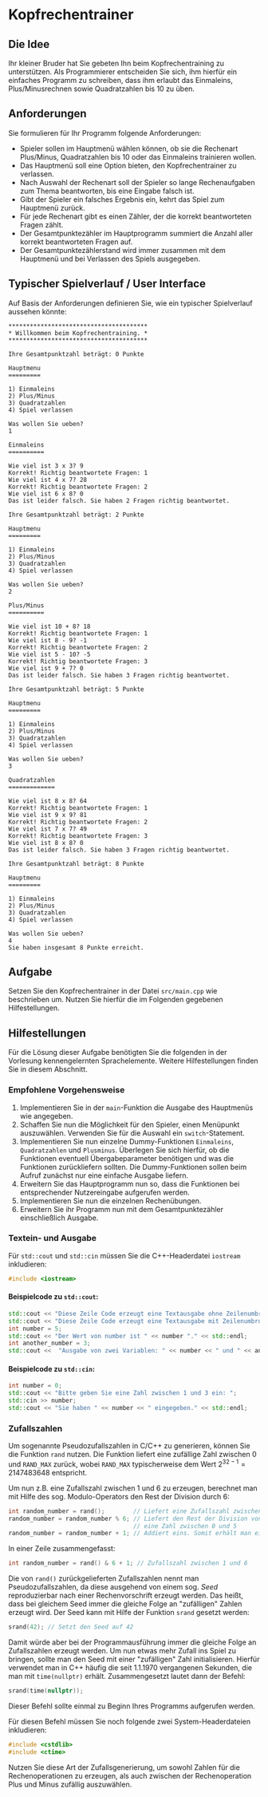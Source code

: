 # Kopfrechentrainer

## Die Idee

Ihr kleiner Bruder hat Sie gebeten Ihn beim Kopfrechentraining zu unterstützen. 
Als Programmierer entscheiden Sie sich, ihm hierfür ein einfaches Programm zu schreiben, dass ihm erlaubt das Einmaleins, Plus/Minusrechnen sowie Quadratzahlen bis 10 zu üben. 

## Anforderungen

Sie formulieren für Ihr Programm folgende Anforderungen:

* Spieler sollen im Hauptmenü wählen können, ob sie die Rechenart Plus/Minus, Quadratzahlen bis 10 oder das Einmaleins trainieren wollen.
* Das Hauptmenü soll eine Option bieten, den Kopfrechentrainer zu verlassen.
* Nach Auswahl der Rechenart soll der Spieler so lange Rechenaufgaben zum Thema beantworten, bis eine Eingabe falsch ist.
* Gibt der Spieler ein falsches Ergebnis ein, kehrt das Spiel zum Hauptmenü zurück.
* Für jede Rechenart gibt es einen Zähler, der die korrekt beantworteten Fragen zählt. 
* Der Gesamtpunktezähler im Hauptprogramm summiert die Anzahl aller korrekt beantworteten Fragen auf.
* Der Gesamtpunktezählerstand wird immer zusammen mit dem Hauptmenü und bei Verlassen des Spiels ausgegeben.

## Typischer Spielverlauf / User Interface

Auf Basis der Anforderungen definieren Sie, wie ein typischer Spielverlauf aussehen könnte:

```text
***************************************
* Willkommen beim Kopfrechentraining. *
***************************************

Ihre Gesamtpunktzahl beträgt: 0 Punkte

Hauptmenu    
=========

1) Einmaleins
2) Plus/Minus
3) Quadratzahlen
4) Spiel verlassen

Was wollen Sie ueben?
1

Einmaleins
==========

Wie viel ist 3 x 3? 9
Korrekt! Richtig beantwortete Fragen: 1
Wie viel ist 4 x 7? 28
Korrekt! Richtig beantwortete Fragen: 2
Wie viel ist 6 x 8? 0
Das ist leider falsch. Sie haben 2 Fragen richtig beantwortet.

Ihre Gesamtpunktzahl beträgt: 2 Punkte

Hauptmenu    
=========

1) Einmaleins
2) Plus/Minus
3) Quadratzahlen
4) Spiel verlassen

Was wollen Sie ueben?
2

Plus/Minus
==========

Wie viel ist 10 + 8? 18
Korrekt! Richtig beantwortete Fragen: 1
Wie viel ist 8 - 9? -1
Korrekt! Richtig beantwortete Fragen: 2
Wie viel ist 5 - 10? -5
Korrekt! Richtig beantwortete Fragen: 3
Wie viel ist 9 + 7? 0
Das ist leider falsch. Sie haben 3 Fragen richtig beantwortet.

Ihre Gesamtpunktzahl beträgt: 5 Punkte

Hauptmenu    
=========

1) Einmaleins
2) Plus/Minus
3) Quadratzahlen
4) Spiel verlassen

Was wollen Sie ueben?
3

Quadratzahlen
=============

Wie viel ist 8 x 8? 64
Korrekt! Richtig beantwortete Fragen: 1
Wie viel ist 9 x 9? 81
Korrekt! Richtig beantwortete Fragen: 2
Wie viel ist 7 x 7? 49
Korrekt! Richtig beantwortete Fragen: 3
Wie viel ist 8 x 8? 0
Das ist leider falsch. Sie haben 3 Fragen richtig beantwortet.

Ihre Gesamtpunktzahl beträgt: 8 Punkte

Hauptmenu    
=========

1) Einmaleins
2) Plus/Minus
3) Quadratzahlen
4) Spiel verlassen

Was wollen Sie ueben?
4
Sie haben insgesamt 8 Punkte erreicht.
```

## Aufgabe

Setzen Sie den Kopfrechentrainer in der Datei `src/main.cpp` wie beschrieben um. 
Nutzen Sie hierfür die im Folgenden gegebenen Hilfestellungen.

## Hilfestellungen

Für die Lösung dieser Aufgabe benötigten Sie die folgenden in der Vorlesung kennengelernten Sprachelemente.
Weitere Hilfestellungen finden Sie in diesem Abschnitt.

### Empfohlene Vorgehensweise

1) Implementieren Sie in der `main`-Funktion die Ausgabe des Hauptmenüs wie angegeben.
1) Schaffen Sie nun die Möglichkeit für den Spieler, einen Menüpunkt auszuwählen.
   Verwenden Sie für die Auswahl ein `switch`-Statement.
1) Implementieren Sie nun einzelne Dummy-Funktionen `Einmaleins`, `Quadratzahlen` und `Plusminus`.
   Überlegen Sie sich hierfür, ob die Funktionen eventuell Übergabeparameter benötigen und was die Funktionen zurückliefern sollten. Die Dummy-Funktionen sollen beim Aufruf zunächst nur eine einfache Ausgabe liefern.
1) Erweitern Sie das Hauptprogramm nun so, dass die Funktionen bei entsprechender Nutzereingabe aufgerufen werden.
1) Implementieren Sie nun die einzelnen Rechenübungen.
1) Erweitern Sie ihr Programm nun mit dem Gesamtpunktezähler einschließlich Ausgabe.

### Textein- und Ausgabe

Für `std::cout` und `std::cin` müssen Sie die C++-Headerdatei `iostream` inkludieren:

```C++
#include <iostream>
```

#### Beispielcode zu `std::cout`:

```C++
std::cout << "Diese Zeile Code erzeugt eine Textausgabe ohne Zeilenumbruch";
std::cout << "Diese Zeile Code erzeugt eine Textausgabe mit Zeilenumbruch" << std::endl;
int number = 5;
std::cout << "Der Wert von number ist " << number "." << std::endl;
int another_number = 3;
std::cout <<  "Ausgabe von zwei Variablen: " << number << " und " << another_number << std::endl;
```

#### Beispielcode zu `std::cin`:


```C++
int number = 0;
std::cout << "Bitte geben Sie eine Zahl zwischen 1 und 3 ein: ";
std::cin >> number;
std::cout << "Sie haben " << number << " eingegeben." << std::endl;
```

### Zufallszahlen

Um sogenannte Pseudozufallszahlen in C/C++ zu generieren, können Sie die Funktion `rand` nutzen.
Die Funktion liefert eine zufällige Zahl zwischen 0 und `RAND_MAX` zurück, wobei `RAND_MAX` typischerweise dem Wert $`2^{32-1}=2147483648`$ entspricht.

Um nun z.B. eine Zufallszahl zwischen 1 und 6 zu erzeugen, berechnet man mit Hilfe des sog. Modulo-Operators den Rest der Division durch 6:

```C++
int random_number = rand();        // Liefert eine Zufallszahl zwischen 0 und RAND_MAX
random_number = random_number % 6; // Liefert den Rest der Division von random_number durch 6, d.h. 
                                   // eine Zahl zwischen 0 und 5
random_number = random_number + 1; // Addiert eins. Somit erhält man eine Zufallszahl zwischen 1 und 6
```

In einer Zeile zusammengefasst:

```C++
int random_number = rand() & 6 + 1; // Zufallszahl zwischen 1 und 6
```

Die von `rand()` zurückgelieferten Zufallszahlen nennt man Pseudozufallszahlen, da diese ausgehend von einem sog. *Seed* reproduzierbar nach einer Rechenvorschrift erzeugt werden.
Das heißt, dass bei gleichem Seed immer die gleiche Folge an "zufälligen" Zahlen erzeugt wird.
Der Seed kann mit Hilfe der Funktion `srand` gesetzt werden:

```C++
srand(42); // Setzt den Seed auf 42
```

Damit würde aber bei der Programmausführung immer die gleiche Folge an Zufallszahlen erzeugt werden.
Um nun etwas mehr Zufall ins Spiel zu bringen, sollte man den Seed mit einer "zufälligen" Zahl initialisieren.
Hierfür verwendet man in C++ häufig die seit 1.1.1970 vergangenen Sekunden, die man mit `time(nullptr)` erhält.
Zusammengesetzt lautet dann der Befehl:

```C++
srand(time(nullptr));
```

Dieser Befehl sollte einmal zu Beginn Ihres Programms aufgerufen werden. 

Für diesen Befehl müssen Sie noch folgende zwei System-Headerdateien inkludieren:

```C++
#include <cstdlib>
#include <ctime>
```

Nutzen Sie diese Art der Zufallsgenerierung, um sowohl Zahlen für die Rechenoperationen zu erzeugen, als auch zwischen der Rechenoperation Plus und Minus zufällig auszuwählen.
